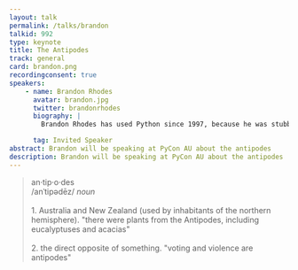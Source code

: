 ```yaml
---
layout: talk
permalink: /talks/brandon
talkid: 992
type: keynote
title: The Antipodes
track: general
card: brandon.png
recordingconsent: true
speakers:
    - name: Brandon Rhodes
      avatar: brandon.jpg
      twitter: brandonrhodes
      biography: |
        Brandon Rhodes has used Python since 1997, because he was stubborn and preferred to use a beautiful language rather than one that anyone had ever heard of. He maintains a few open source amateur astronomy libraries like Skyfield and PyEphem, but is best known for his writing, speaking, and training about how the Python language can be used most effectively. He also loves digital typesetting, backpacking trips to the Grand Canyon, and the Oxford comma.

      tag: Invited Speaker
abstract: Brandon will be speaking at PyCon AU about the antipodes
description: Brandon will be speaking at PyCon AU about the antipodes
---
```


<blockquote>
an·tip·o·des
<br>
/anˈtipədēz/
<i>noun</i>
<br>
<br>
1. Australia and New Zealand (used by inhabitants of the northern hemisphere).
"there were plants from the Antipodes, including eucalyptuses and acacias"

<br>
<br>
2. the direct opposite of something.
"voting and violence are antipodes"
</blockquote>

